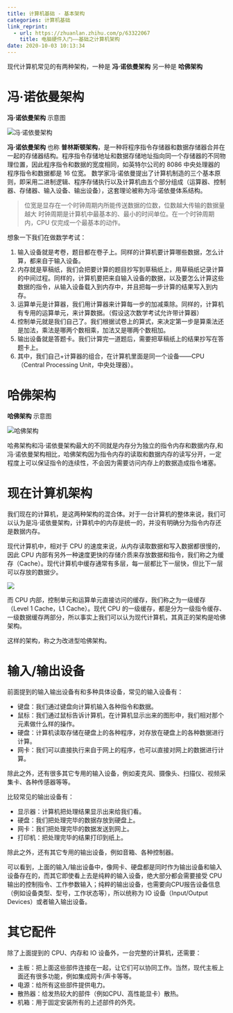 ```yaml
---
title: 计算机基础 - 基本架构
categories: 计算机基础
link_reprint:
  - url: https://zhuanlan.zhihu.com/p/63322067
    title: 电脑硬件入门——基础之计算机架构
date: 2020-10-03 10:13:34
---
```


现代计算机常见的有两种架构，一种是 **冯·诺依曼架构** 另一种是 **哈佛架构**

<!-- more -->

# 冯·诺依曼架构

 **冯·诺依曼架构** 示意图

![冯·诺依曼架构](/images/冯诺依曼机构.png)

**冯·诺依曼架构** 也称 **普林斯顿架构**，是一种将程序指令存储器和数据存储器合并在一起的存储器结构。程序指令存储地址和数据存储地址指向同一个存储器的不同物理位置，因此程序指令和数据的宽度相同，如英特尔公司的 8086 中央处理器的程序指令和数据都是 16 位宽。
数学家冯·诺依曼提出了计算机制造的三个基本原则，即采用二进制逻辑、程序存储执行以及计算机由五个部分组成（运算器、控制器、存储器、输入设备、输出设备），这套理论被称为冯·诺依曼体系结构。

> 位宽是显存在一个时钟周期内所能传送数据的位数，位数越大传输的数据量越大
> 时钟周期是计算机中最基本的、最小的时间单位。在一个时钟周期内，CPU 仅完成一个最基本的动作。



想象一下我们在做数学考试：

1. 输入设备就是考卷，题目都在卷子上。同样的计算机要计算哪些数据，怎么计算，都来自于输入设备。
2. 内存就是草稿纸，我们会把要计算的题目抄写到草稿纸上，用草稿纸记录计算的中间过程。同样的，计算机要把来自输入设备的数据，以及要怎么计算这些数据的指令，从输入设备载入到内存中，并且把每一步计算的结果写入到内存。
3. 运算单元是计算器，我们用计算器来计算每一步的加减乘除。同样的，计算机有专用的运算单元，来计算数据。（假设这次数学考试允许带计算器）
4. 控制单元就是我们自己了。我们根据试卷上的算式，来决定第一步是算乘法还是加法，乘法是哪两个数相乘，加法又是哪两个数相加。
5. 输出设备就是答题卡。我们计算完一道题后，需要把草稿纸上的结果抄写在答题卡上。
6. 其中，我们自己+计算器的组合，在计算机里面是同一个设备——CPU（Central Processing Unit，中央处理器）。



# 哈佛架构

**哈佛架构** 示意图

![哈佛架构](/images/哈佛架构.jpg)

哈弗架构和冯·诺依曼架构最大的不同就是内存分为独立的指令内存和数据内存,和冯·诺依曼架构相比，哈佛架构因为指令内存的读取和数据内存的读写分开，一定程度上可以保证指令的连续性，不会因为需要访问内存上的数据造成指令堵塞。


# 现在计算机架构

我们现在的计算机，是这两种架构的混合体。对于一台计算机的整体来说，我们可以认为是冯·诺依曼架构，计算机中的内存是统一的，并没有明确分为指令内存还是数据内存。

现代计算机中，相对于 CPU 的速度来说，从内存读取数据和写入数据都很慢的，因此 CPU 内部有另外一种速度更快的存储介质来存放数据和指令，我们称之为缓存（Cache）。现代计算机中缓存通常有多层，每一层都比下一层快，但比下一层可以存放的数据少。

![](https://pic3.zhimg.com/80/v2-f6b440ae54d16616d6e9f093726d496a_720w.jpg)

而 CPU 内部，控制单元和运算单元直接访问的缓存，我们称之为一级缓存（Level 1 Cache，L1 Cache）。现代 CPU 的一级缓存，都是分为一级指令缓存、一级数据缓存两部分，所以事实上我们可以认为现代计算机，其真正的架构是哈佛架构。

这样的架构，称之为改进型哈佛架构。

# 输入/输出设备

前面提到的输入输出设备有和多种具体设备，常见的输入设备有：

- 键盘：我们通过键盘向计算机输入各种指令和数据。
- 鼠标：我们通过鼠标告诉计算机，在计算机显示出来的图形中，我们相对那个元素做什么样的操作。
- 硬盘：计算机读取存储在硬盘上的各种程序，对存放在硬盘上的各种数据进行计算。
- 网卡：我们可以直接执行来自于网上的程序，也可以直接对网上的数据进行计算。

除此之外，还有很多其它专用的输入设备，例如麦克风、摄像头、扫描仪、视频采集卡、各种传感器等等。

比较常见的输出设备有：

- 显示器：计算机把处理结果显示出来给我们看。
- 硬盘：我们把处理完毕的数据存放到硬盘上。
- 网卡：我们把处理完毕的数据发送到网上。
- 打印机：把处理完毕的结果打印到纸上。

除此之外，还有其它专用的输出设备，例如音箱、各种控制器。

可以看到，上面的输入/输出设备中，像网卡、硬盘都是同时作为输出设备和输入设备存在的，而其它即使看上去是纯粹的输入设备，绝大部分都会需要接受 CPU 输出的控制指令、工作参数输入；纯粹的输出设备，也需要向CPU报告设备信息（例如设备类型、型号，工作状态等），所以统称为 IO 设备（Input/Output Devices）或者输入输出设备。
	 
# 其它配件

除了上面提到的 CPU、内存和 IO 设备外，一台完整的计算机，还需要：

- 主板：把上面这些部件连接在一起，让它们可以协同工作。当然，现代主板上面还有很多功能，例如集成网卡/声卡等等。
- 电源：给所有这些部件提供电力。
- 散热器：给发热较大的部件（例如CPU、高性能显卡）散热。
- 机箱：用于固定安装所有的上述部件的外壳。